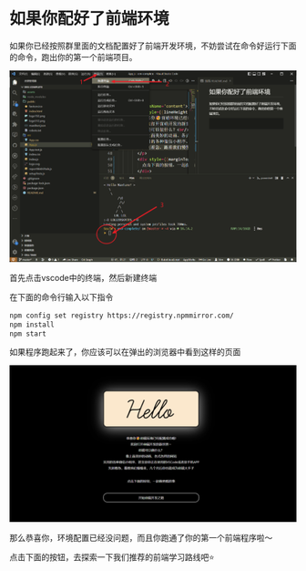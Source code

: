 # 如果你配好了前端环境

如果你已经按照群里面的文档配置好了前端开发环境，不妨尝试在命令好运行下面的命令，跑出你的第一个前端项目。

![](assets/2022-10-26-22-04-10-image.png)

首先点击vscode中的终端，然后新建终端

在下面的命令行输入以下指令

```shell
npm config set registry https://registry.npmmirror.com/
npm install
npm start
```

如果程序跑起来了，你应该可以在弹出的浏览器中看到这样的页面

![](assets/2022-10-26-22-06-10-image.png)

那么恭喜你，环境配置已经没问题，而且你跑通了你的第一个前端程序啦～

点击下面的按钮，去探索一下我们推荐的前端学习路线吧⭐️️